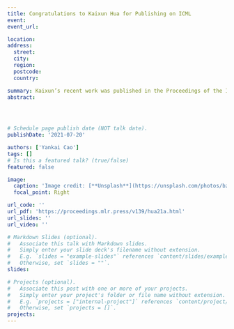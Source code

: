 ```yaml
---
title: Congratulations to Kaixun Hua for Publishing on ICML
event: 
event_url: 

location:  
address:
  street:  
  city:  
  region:  
  postcode:  
  country:  

summary: Kaixun’s recent work was published in the Proceedings of the International Conference on Machine Learning (ICML). In this work, we proposed a new global optimization algorithm for clustering problems and demonstrated that our algorithm can solve the MSSC problem with up to 200,000 samples in parallel, while state-of-the-art approaches in the literature can only deal with two thousand samples.
abstract:  


 

# Schedule page publish date (NOT talk date).
publishDate: '2021-07-20'

authors: ['Yankai Cao']
tags: []
# Is this a featured talk? (true/false)
featured: false

image:
  caption: 'Image credit: [**Unsplash**](https://unsplash.com/photos/bzdhc5b3Bxs)'
  focal_point: Right

url_code: ''
url_pdf: 'https://proceedings.mlr.press/v139/hua21a.html' 
url_slides: ''
url_video: ''

# Markdown Slides (optional).
#   Associate this talk with Markdown slides.
#   Simply enter your slide deck's filename without extension.
#   E.g. `slides = "example-slides"` references `content/slides/example-slides.md`.
#   Otherwise, set `slides = ""`.
slides:

# Projects (optional).
#   Associate this post with one or more of your projects.
#   Simply enter your project's folder or file name without extension.
#   E.g. `projects = ["internal-project"]` references `content/project/deep-learning/index.md`.
#   Otherwise, set `projects = []`.
projects:
---
```

